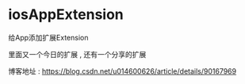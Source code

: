 # iosAppExtension
给App添加扩展Extension

里面又一个今日的扩展 , 还有一个分享的扩展

博客地址 : https://blog.csdn.net/u014600626/article/details/90167969

